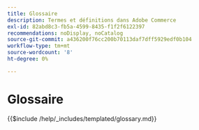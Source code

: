 ```yaml
---
title: Glossaire
description: Termes et définitions dans Adobe Commerce
exl-id: 82abd8c3-fb5a-4599-8435-f1f2f6122397
recommendations: noDisplay, noCatalog
source-git-commit: a436200f76cc200b70113daf7dff5929edf0b104
workflow-type: tm+mt
source-wordcount: '8'
ht-degree: 0%

---
```



# Glossaire

{{$include /help/_includes/templated/glossary.md}}

<!-- Last updated from includes: 2025-09-12 10:58:44 -->
